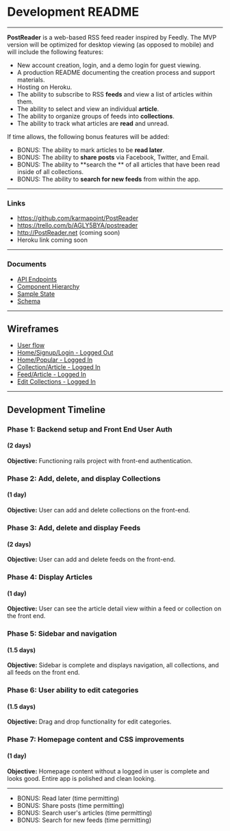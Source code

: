 # Development README
---
**PostReader** is a web-based RSS feed reader inspired by Feedly. The MVP version will be optimized for desktop viewing (as opposed to mobile) and will include the following features:

* New account creation, login, and a demo login for guest viewing.
* A production README documenting the creation process and support materials.
* Hosting on Heroku.
* The ability to subscribe to RSS **feeds** and view a list of articles within them.
* The ability to select and view an individual **article**.
* The ability to organize groups of feeds into **collections**.
* The ability to track what articles are **read** and unread.

If time allows, the following bonus features will be added:
* BONUS: The ability to mark articles to be **read later**.
* BONUS: The ability to **share posts** via Facebook, Twitter, and Email.
* BONUS: The ability to **search the ** of all articles that have been read inside of all collections.
* BONUS: The ability to **search for new feeds** from within the app.

---
### Links
* https://github.com/karmapoint/PostReader
* https://trello.com/b/AGLY5BYA/postreader
* http://PostReader.net (coming soon)
* Heroku link coming soon

---
### Documents
* [API  Endpoints](https://github.com/karmapoint/PostReader/blob/master/docs/api-endpoints.md )
* [Component Hierarchy](https://github.com/karmapoint/PostReader/blob/master/docs/component-hierarchy.md)
* [Sample State](https://github.com/karmapoint/PostReader/blob/master/docs/sample-state.md)
* [Schema](https://github.com/karmapoint/PostReader/blob/master/docs/schema.md)

---
## Wireframes
* [User flow](https://github.com/karmapoint/PostReader/blob/master/docs/wireframes/PostReader_User_flow.png)
* [Home/Signup/Login - Logged Out](https://github.com/karmapoint/PostReader/blob/master/docs/wireframes/PostReader%20Wireframe%20Home%252FLogin%252FSignup%20-%20Logged%20out.png)
* [Home/Popular - Logged In](https://github.com/karmapoint/PostReader/blob/master/docs/wireframes/PostReader%20Wireframe%20Home%252FPopular%20-%20Logged%20in.png)
* [Collection/Article - Logged In](https://github.com/karmapoint/PostReader/blob/master/docs/wireframes/PostReader%20Wireframe%20Collection%252FArticle%20-%20Logged%20in.png)
* [Feed/Article - Logged In](https://github.com/karmapoint/PostReader/blob/master/docs/wireframes/PostReader%20Wireframe%20Feed%252FArticle%20-%20Logged%20in.png)
* [Edit Collections - Logged In](https://github.com/karmapoint/PostReader/blob/master/docs/wireframes/PostReader%20Wireframe%20Edit%20Collections%20-%20Logged%20in.png)
---
## Development Timeline

### Phase 1: Backend setup and Front End User Auth
#### (2 days)
**Objective:** Functioning rails project with front-end authentication.


### Phase 2: Add, delete, and display Collections
#### (1 day)
**Objective:** User can add and delete collections on the front-end.


### Phase 3: Add, delete and display Feeds
#### (2 days)
**Objective:** User can add and delete feeds on the front-end.

### Phase 4: Display Articles  
#### (1 day)
**Objective:** User can see the article detail view within a feed or collection on the front end.

### Phase 5: Sidebar and navigation
#### (1.5 days)
**Objective:** Sidebar is complete and displays navigation, all collections, and all feeds on the front end.

### Phase 6: User ability to edit categories
#### (1.5 days)
**Objective:** Drag and drop functionality for edit categories.

### Phase 7: Homepage content and CSS improvements
#### (1 day)
**Objective:** Homepage content without a logged in user is complete and looks good. Entire app is polished and clean looking.

---
 
* BONUS: Read later (time permitting)
* BONUS: Share posts (time permitting)
* BONUS: Search user's articles (time permitting)
* BONUS: Search for new feeds (time permitting)
